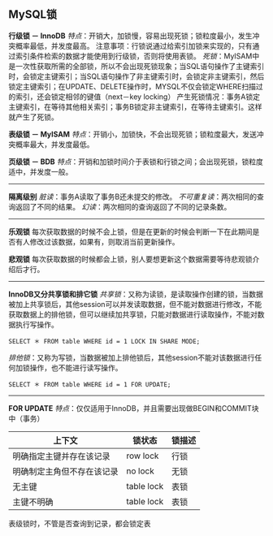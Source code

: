 ﻿
## MySQL锁

**行级锁 － InnoDB**
*特点*：开销大，加锁慢，容易出现死锁；锁粒度最小，发生冲突概率最低，并发度最高。
注意事项：行锁说通过给索引加锁来实现的，只有通过索引条件检索的数据才能使用到行级锁，否则将使用表锁。
*死锁*：MyISAM中是一次性获取所需的全部锁，所以不会出现死锁现象；当SQL语句操作了主键索引时，会锁定主键索引；当SQL语句操作了非主键索引时，会锁定非主键索引，然后锁定主键索引；在UPDATE、DELETE操作时，MYSQL不仅会锁定WHERE扫描过的索引，还会锁定相邻的键值（next－key locking）
产生死锁情况：事务A锁定主键索引，在等待其他相关索引；事务B锁定非主键索引，在等待主键索引。这样就产生了死锁。

**表级锁 － MyISAM**
*特点*：开销小，加锁快，不会出现死锁；锁粒度最大，发送冲突概率最大，并发度最低。

**页级锁 － BDB**
*特点*：开销和加锁时间介于表锁和行锁之间；会出现死锁，锁粒度适中，并发度一般。

---

**隔离级别**
*脏读*：事务A读取了事务B还未提交的修改。
*不可重复读*：两次相同的查询返回了不同的结果。
*幻读*：两次相同的查询返回了不同的记录条数。

---

**乐观锁**
每次获取数据的时候不会上锁，但是在更新的时候会判断一下在此期间是否有人修改过该数据，如果有，则取消当前更新操作。

**悲观锁**
每次获取数据的时候都会上锁，别人要想更新这个数据需要等待悲观锁介绍后才行。

---

**InnoDB又分共享锁和排它锁**
*共享锁*：又称为读锁，是读取操作创建的锁，当数据被加上共享锁后，其他session可以并发读取数据，但不能对数据进行修改，不能获取数据上的排他锁，但可以继续加共享锁，只能对数据进行读取操作，不能对数据执行写操作。
```mysql
SELECT ＊ FROM table WHERE id = 1 LOCK IN SHARE MODE;
```

*排他锁*：又称为写锁，当数据被加上排他锁后，其他session不能对该数据进行任何加锁操作，也不能进行读写操作。
```mysql
SELECT ＊ FROM table WHERE id = 1 FOR UPDATE;
```

---

**FOR UPDATE**
*特点*：仅仅适用于InnoDB，并且需要出现做BEGIN和COMMIT块中（事务）

| 上下文 | 锁状态 | 锁描述 |
| - | - | - |
| 明确指定主键并存在该记录 | row lock | 行锁 |
| 明确制定主角但不存在该记录 | no lock | 无锁 |
| 无主键 | table lock | 表锁 |
| 主键不明确 | table lock | 表锁 |

表级锁时，不管是否查询到记录，都会锁定表
